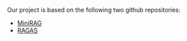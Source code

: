 Our project is based on the following two github repositories:
- [MiniRAG](https://github.com/HKUDS/MiniRAG)
- [RAGAS](https://github.com/explodinggradients/ragas)